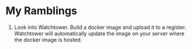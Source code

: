 # My Ramblings

1. Look into Watchtower. Build a docker image and upload it to a register. 
Watchtower will automatically update the image on your server where the 
docker image is hosted.